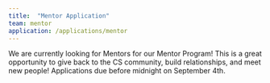 ```yaml
---
title:  "Mentor Application"
team: mentor
application: /applications/mentor
---
```

We are currently looking for Mentors for our Mentor Program! 
This is a great opportunity to give back to the CS community, build relationships, and meet new people!
Applications due before midnight on September 4th.
